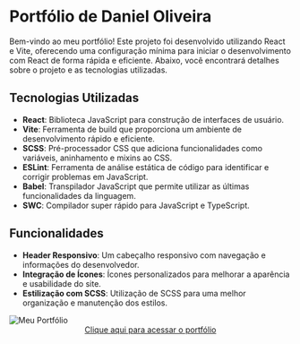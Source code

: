 # Portfólio de Daniel Oliveira

Bem-vindo ao meu portfólio! Este projeto foi desenvolvido utilizando React e Vite, oferecendo uma configuração mínima para iniciar o desenvolvimento com React de forma rápida e eficiente. Abaixo, você encontrará detalhes sobre o projeto e as tecnologias utilizadas.

## Tecnologias Utilizadas

- **React**: Biblioteca JavaScript para construção de interfaces de usuário.
- **Vite**: Ferramenta de build que proporciona um ambiente de desenvolvimento rápido e eficiente.
- **SCSS**: Pré-processador CSS que adiciona funcionalidades como variáveis, aninhamento e mixins ao CSS.
- **ESLint**: Ferramenta de análise estática de código para identificar e corrigir problemas em JavaScript.
- **Babel**: Transpilador JavaScript que permite utilizar as últimas funcionalidades da linguagem.
- **SWC**: Compilador super rápido para JavaScript e TypeScript.

## Funcionalidades

- **Header Responsivo**: Um cabeçalho responsivo com navegação e informações do desenvolvedor.
- **Integração de Ícones**: Ícones personalizados para melhorar a aparência e usabilidade do site.
- **Estilização com SCSS**: Utilização de SCSS para uma melhor organização e manutenção dos estilos.

<img src ="https://i.ibb.co/d6LMz5K/readme.jpg" alt="Meu Portfólio" />

<center>
<a href="#">Clique aqui para acessar o portfólio</a>
</center>